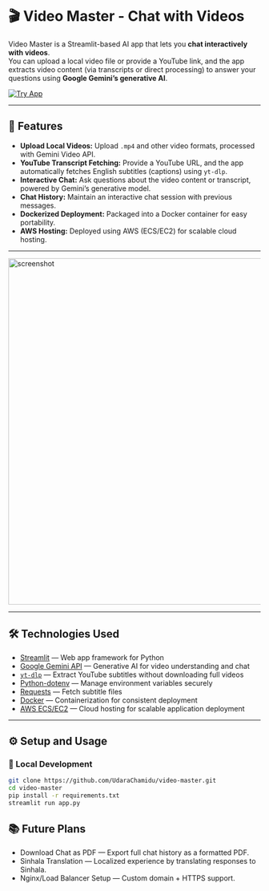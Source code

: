 # 🎬 Video Master - Chat with Videos

Video Master is a Streamlit-based AI app that lets you **chat interactively with videos**.  
You can upload a local video file or provide a YouTube link, and the app extracts video content (via transcripts or direct processing) to answer your questions using **Google Gemini’s generative AI**.

[![Try App](https://img.shields.io/badge/Try%20App-Click%20Here-brightgreen?style=for-the-badge&logo=streamlit)](http://13.216.1.128:8501)

---

## 🚀 Features

- **Upload Local Videos:** Upload `.mp4` and other video formats, processed with Gemini Video API.
- **YouTube Transcript Fetching:** Provide a YouTube URL, and the app automatically fetches English subtitles (captions) using `yt-dlp`.
- **Interactive Chat:** Ask questions about the video content or transcript, powered by Gemini’s generative model.
- **Chat History:** Maintain an interactive chat session with previous messages.
- **Dockerized Deployment:** Packaged into a Docker container for easy portability.
- **AWS Hosting:** Deployed using AWS (ECS/EC2) for scalable cloud hosting.

---

<img width="1307" height="691" alt="screenshot" src="https://github.com/user-attachments/assets/fc2d94e2-c598-44d2-ab2b-0db1a121c11c" />

---

## 🛠️ Technologies Used

- [Streamlit](https://streamlit.io/) — Web app framework for Python
- [Google Gemini API](https://ai.google.com/gemini) — Generative AI for video understanding and chat
- [`yt-dlp`](https://github.com/yt-dlp/yt-dlp) — Extract YouTube subtitles without downloading full videos
- [Python-dotenv](https://pypi.org/project/python-dotenv/) — Manage environment variables securely
- [Requests](https://requests.readthedocs.io/en/latest/) — Fetch subtitle files
- [Docker](https://www.docker.com/) — Containerization for consistent deployment
- [AWS ECS/EC2](https://aws.amazon.com/ecs/) — Cloud hosting for scalable application deployment

---

## ⚙️ Setup and Usage

### 🔹 Local Development
```bash
git clone https://github.com/UdaraChamidu/video-master.git
cd video-master
pip install -r requirements.txt
streamlit run app.py
```

## 📚 Future Plans

- Download Chat as PDF — Export full chat history as a formatted PDF.
- Sinhala Translation — Localized experience by translating responses to Sinhala.
- Nginx/Load Balancer Setup — Custom domain + HTTPS support.


